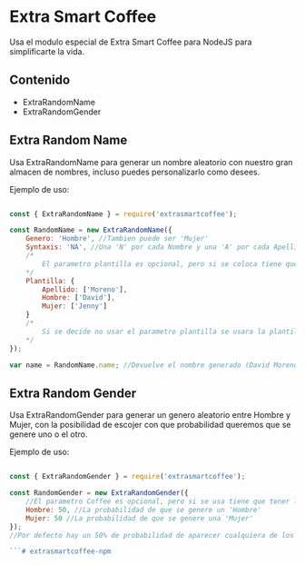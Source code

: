 Extra Smart Coffee
==================

Usa el modulo especial de Extra Smart Coffee para NodeJS para simplificarte la vida.

Contenido
---------

*   ExtraRandomName
*   ExtraRandomGender

Extra Random Name
-----------------

Usa ExtraRandomName para generar un nombre aleatorio con nuestro gran almacen de nombres, incluso puedes personalizarlo como desees.

Ejemplo de uso:
```javascript

const { ExtraRandomName } = require('extrasmartcoffee');

const RandomName = new ExtraRandomName({
    Genero: 'Hombre', //Tambien puede ser 'Mujer'
    Syntaxis: 'NA', //Una 'N' por cada Nombre y una 'A' por cada Apellido
    /*
        El parametro plantilla es opcional, pero si se coloca tiene que estar bien definido o se mostrara un error, tiene que tener un arreglo por cada nombre de hombre, mujer y cada apellido y dicho array tiene que contener informacion suficiente, de otro modo se lanzará un error.
    */
    Plantilla: {
        Apellido: ['Moreno'],
        Hombre: ['David'],
        Mujer: ['Jenny']
    }
    /*
        Si se decide no usar el parametro plantilla se usara la plantilla interna con un almacen repleto de nombres aleatorios.
    */
});

var name = RandomName.name; //Devuelve el nombre generado (David Moreno)

```

Extra Random Gender
-----------------

Usa ExtraRandomGender para generar un genero aleatorio entre Hombre y Mujer, con la posibilidad de escojer con que probabilidad queremos que se genere uno o el otro.

Ejemplo de uso:
```javascript

const { ExtraRandomGender } = require('extrasmartcoffee');

const RandomGender = new ExtraRandomGender({
    //El parametro Coffee es opcional, pero si se usa tiene que tener la sintaxis correcta.
    Hombre: 50, //La probabilidad de que se genere un 'Hombre'
    Mujer: 50 //La probabilidad de que se genere una 'Mujer'
});
//Por defecto hay un 50% de probabilidad de aparecer cualquiera de los dos.

```# extrasmartcoffee-npm
